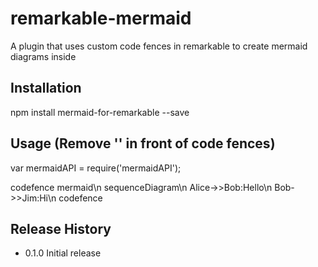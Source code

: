 # remarkable-mermaid

A plugin that uses custom code fences in remarkable to create mermaid diagrams inside

## Installation

  npm install mermaid-for-remarkable --save

## Usage (Remove '' in front of code fences)

  var mermaidAPI = require('mermaidAPI');

  codefence mermaid\n
  sequenceDiagram\n
  Alice->>Bob:Hello\n
  Bob->>Jim:Hi\n
  codefence

## Release History

* 0.1.0 Initial release
